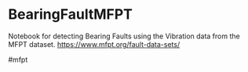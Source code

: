 # BearingFaultMFPT
Notebook for detecting Bearing Faults using the Vibration data from the MFPT dataset. 
https://www.mfpt.org/fault-data-sets/

#mfpt
